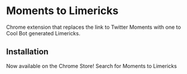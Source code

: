 #  Moments to Limericks

Chrome extension that replaces the link to Twitter Moments with one to Cool Bot generated Limericks.

## Installation

Now available on the Chrome Store! Search for Moments to Limericks

